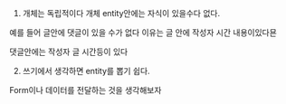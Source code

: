 1. 개체는 독립적이다 개체 entity안에는 자식이 있을수다 없다.

예를 들어 글안에 댓글이 있을 수가 없다 이유는 글 안에 작성자 시간 내용이있다묜

댓글안에는 작성자 글 시간등이 있다

2. 쓰기에서 생각하면 entity를 뽑기 쉽다.

Form이나 데이터를 전달하는 것을 생각해보자

